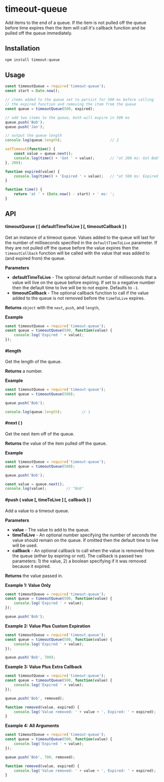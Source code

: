 # timeout-queue

Add items to the end of a queue. If the item is not pulled off the queue before time expires then the item will call it's callback function and be pulled off the queue immediately.

## Installation

```sh
npm install timeout-queue
```

## Usage

```js
const timeoutQueue = require('timeout-queue');
const start = Date.now();

// items added to the queue set to persist for 500 ms before calling
// the expired function and removing the item from the queue
const queue = timeoutQueue(500, expired);

// add two items to the queue, both will expire in 500 ms
queue.push('Bob');
queue.push('Jan');

// output the queue length
console.log(queue.length);                      // 2

setTimeout(function() {
    const value = queue.next();
    console.log(time() + 'Got ' + value);       // "at 200 ms: Got Bob"
}, 200);

function expired(value) {
    console.log(time() + 'Expired ' + value);   // "at 500 ms: Expired Jan"
}

function time() {
    return 'at ' + (Date.now() - start) + ' ms: ';
}
```

## API

#### timeoutQueue ( [ defaultTimeToLive ] [, timeoutCallback ] )

Get an instance of a timeout queue. Values added to the queue will last for the number of milliseconds specified in the `defaultTimeToLive` parameter. If they are not pulled off the queue before the value expires then the `timeoutCallback` function will be called with the value that was added to (and expired from) the queue.

**Parameters**

- **defaultTimeToLive** - The optional default number of milliseconds that a value will live on the queue before expiring. If set to a negative number then the default time to live will be to not expire. Defaults to `-1`.
- **timeoutCallback** - The optional callback function to call if the value added to the queue is not removed before the `timeToLive` expires.

**Returns** `object` with the `next`, `push`, and `length`,

**Example**

```js
const timeoutQueue = require('timeout-queue');
const queue = timeoutQueue(500, function(value) {
    console.log('Expired ' + value);
});
```

#### #length

Get the length of the queue.

**Returns** a number.

**Example**

```js
const timeoutQueue = require('timeout-queue');
const queue = timeoutQueue(500);

queue.push('Bob');

console.log(queue.length);         // 1
```

#### #next ( )

Get the next item off of the queue.

**Returns** the value of the item pulled off the queue.

**Example**

```js
const timeoutQueue = require('timeout-queue');
const queue = timeoutQueue(500);

queue.push('Bob');

const value = queue.next();
console.log(value);         // "Bob"
```

#### #push ( value [, timeToLive ] [, callback ] )

Add a value to a timeout queue.

**Parameters**

- **value** - The value to add to the queue.
- **timeToLive** - An optional number specifying the number of seconds the value should remain on the queue. If omitted then the default time to live will be used.
- **callback** - An optional callback to call when the value is removed from the queue (either by expiring or not). The callback is passed two parameters: 1) the value, 2) a boolean specifying if it was removed because it expired.

**Returns** the value passed in.

**Example 1: Value Only**

```js
const timeoutQueue = require('timeout-queue');
const queue = timeoutQueue(500, function(value) {
    console.log('Expired ' + value);
});

queue.push('Bob');
```

**Example 2: Value Plus Custom Expiration**

```js
const timeoutQueue = require('timeout-queue');
const queue = timeoutQueue(500, function(value) {
    console.log('Expired ' + value);
});

queue.push('Bob', 700);
```

**Example 3: Value Plus Extra Callback**

```js
const timeoutQueue = require('timeout-queue');
const queue = timeoutQueue(500, function(value) {
    console.log('Expired ' + value);
});

queue.push('Bob', removed);

function removed(value, expired) {
    console.log('Value removed: ' + value + ', Expired: ' + expired);
}
```

**Example 4: All Arguments**

```js
const timeoutQueue = require('timeout-queue');
const queue = timeoutQueue(500, function(value) {
    console.log('Expired ' + value);
});

queue.push('Bob', 700, removed);

function removed(value, expired) {
    console.log('Value removed: ' + value + ', Expired: ' + expired);
}
```
